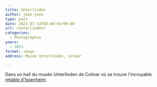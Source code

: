 ```yaml
---
title: Unterlinden
author: jean-yves
type: post
date: 2023-07-14T08:48:01+00:00
url: /unterlinden/
categories:
  - Photographie
years:
  - 2023
format: image
address: Musée Unterlinden, Colmar

---
```

Dans un hall du musée Unterlinden de Colmar où se trouve l'incroyable [retable d'Issenheim](https://fr.wikipedia.org/wiki/Retable_d%27Issenheim).
